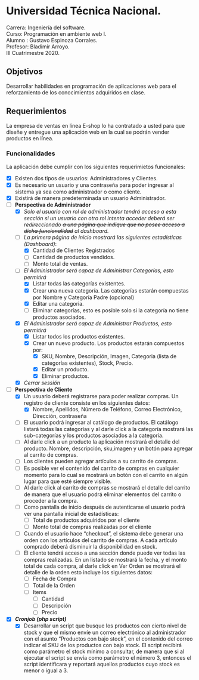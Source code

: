 # Universidad Técnica Nacional.
Carrera: Ingeniería del software.  
Curso:   Programación en ambiente web I.    
Alumno : Gustavo Espinoza Corrales.  
Profesor: Bladimir Arroyo.      
III Cuatrimestre 2020.

## Objetivos
Desarrollar habilidades en programación de aplicaciones web para el reforzamiento de los conocimientos adquiridos en clase.

## Requerimientos
La empresa de ventas en línea E-shop lo ha contratado a usted para que diseñe y entregue una aplicación web en la cual se podrán vender productos en línea.

### Funcionalidades
La aplicación debe cumplir con los siguientes requerimietos funcionales:
- [X] Existen dos tipos de usuarios: Administradores y Clientes.
- [X] Es necesario un usuario y una contraseña para poder ingresar al sistema ya sea como administrador o como cliente.
- [X] Existirá de manera predeterminada un usuario Administrador.
- [ ] **Perspectiva de Administrador** 
    - [X] *Solo el usuario con rol de administrador tendrá acceso a esta sección si un usuario con otro rol intenta acceder deberá ser redireccionado ~~a una página que indique que no posee acceso a dicha funcionalidad~~ al dashboard.* 
    - [ ] *La primera página de inicio mostrará las siguientes estadísticas (Dashboard)*:
        - [X] Cantidad de Clientes Registrados
        - [ ] Cantidad de productos vendidos.
        - [ ] Monto total de ventas.
    - [ ] *El Administrador será capaz de Administrar Categorías, esto permitirá*
        - [X] Listar todas las categorías existentes.
        - [X] Crear una nueva categoría. Las categorías estarán compuestas por Nombre y Categoría Padre (opcional)
        - [x] Editar una categoria.
        - [ ] Eliminar categorías, esto es posible solo si la categoría no tiene productos asociados.
    - [X] *El Administrador será capaz de Administrar Productos, esto permitirá*
        - [X] Listar todos los productos existentes.
        - [X] Crear un nuevo producto. Los productos estarán compuestos por:
            - [X] SKU, Nombre, Descripción, Imagen, Categoria (lista de categorías existentes), Stock, Precio.
            - [X] Editar un producto.
            - [X] Eliminar productos.
    - [X] *Cerrar sessión*
- [ ] **Perspectiva de Cliente**
    - [X] Un usuario deberá registrarse para poder realizar compras. Un registro de cliente
    consiste en los siguientes datos:
        - [X] Nombre, Apellidos, Número de Teléfono, Correo Electrónico, Dirección, contraseña
    - [ ] El usuario podrá ingresar al catálogo de productos. El catálogo listará todas las categorías y al darle click a la categoría mostrará las sub-categorías y los productos asociados a la categoría.
    - [ ] Al darle click a un producto la aplicación mostrará el detalle del producto. Nombre, descripción, sku,imagen y un botón para agregar al carrito de compras.
    - [ ] Los clientes pueden agregar artículos a su carrito de compras.
    - [ ] Es posible ver el contenido del carrito de compras en cualquier momento para lo cual se mostrará un botón con el carrito en algún lugar para que esté siempre visible.
    - [ ] Al darle click al carrito de compras se mostrará el detalle del carrito de manera que el usuario podrá eliminar elementos del carrito o proceder a la compra.
    - [ ] Como pantalla de inicio después de autenticarse el usuario podrá ver una pantalla inicial de estadísticas:
        - [ ] Total de productos adquiridos por el cliente
        - [ ] Monto total de compras realizadas por el cliente
    - [ ] Cuando el usuario hace “checkout”, el sistema debe generar una orden con los artículos del carrito de compras. A cada artículo comprado deberá disminuir la disponibilidad en stock.
    - [ ] El cliente tendrá acceso a una sección donde puede ver todas las compras realizadas. En un listado se mostrará la fecha, y el monto total de cada compra, al darle click en Ver Orden se mostrará el detalle de la orden esto incluye los siguientes datos:
        - [ ] Fecha de Compra
        - [ ] Total de la Orden
        - [ ] Items
            - [ ] Cantidad
            - [ ] Descripción
            - [ ] Precio
- [X] ***Cronjob (php script)***
    - [X] Desarrollar un script que busque los productos con cierto nivel de stock y que el mismo envíe un correo electrónico al administrador con el asunto “Productos con bajo stock”, en el contenido del correo indicar el SKU de los productos con bajo stock. El script recibirá como parámetro el stock mínimo a consultar, de manera que si al ejecutar el script se envía como parámetro el número 3, entonces el script identificara y reportará aquellos productos cuyo stock es menor o igual a 3. 
